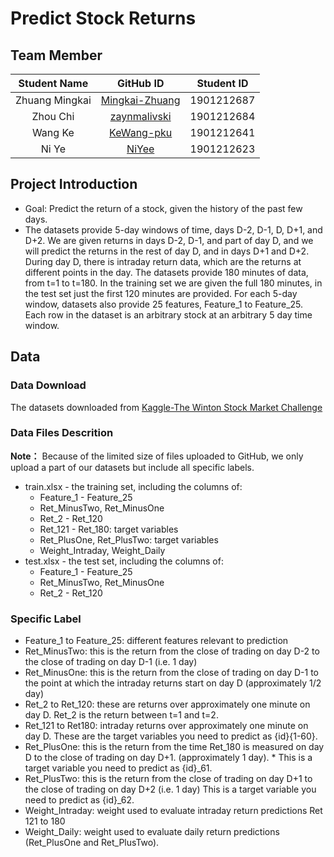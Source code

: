 # Predict Stock Returns

## Team Member

Student Name | GitHub ID | Student ID
:---------:  |:---------:|:---------:
Zhuang Mingkai| [Mingkai-Zhuang](http://github.com/Mingkai-Zhuang/PHBS_MLF_2019/) |1901212687
Zhou Chi|[zaynmalivski](http://github.com/zaynmalivski/PHBS_MLF_2019/) | 1901212684
Wang Ke|[KeWang-pku](http://github.com/KeWang-pku/) | 1901212641
Ni Ye|[NiYee](http://github.com/NiYee/) | 1901212623

## Project Introduction
* Goal: Predict the return of a stock, given the history of the past few days.
* The datasets provide 5-day windows of time, days D-2, D-1, D, D+1, and D+2. We are given returns in days D-2, D-1, and part of day D, and we will predict the returns in the rest of day D, and in days D+1 and D+2.
During day D, there is intraday return data, which are the returns at different points in the day. The datasets provide 180 minutes of data, from t=1 to t=180. In the training set we are given the full 180 minutes, in the test set just the first 120 minutes are provided.
For each 5-day window, datasets also provide 25 features, Feature_1 to Feature_25. Each row in the dataset is an arbitrary stock at an arbitrary 5 day time window.

## Data
### Data Download
The datasets downloaded from [Kaggle-The Winton Stock Market Challenge](https://www.kaggle.com/c/the-winton-stock-market-challenge/data)

### Data Files Descrition
**Note：** Because of the limited size of files uploaded to GitHub, we only upload a part of our datasets but include all specific labels.
* train.xlsx - the training set, including the columns of:
  * Feature_1 - Feature_25
  * Ret_MinusTwo, Ret_MinusOne
  * Ret_2 - Ret_120
  * Ret_121 - Ret_180: target variables
  * Ret_PlusOne, Ret_PlusTwo: target variables
  * Weight_Intraday, Weight_Daily
* test.xlsx - the test set, including the columns of:
  * Feature_1 - Feature_25
  * Ret_MinusTwo, Ret_MinusOne
  * Ret_2 - Ret_120

### Specific Label
* Feature_1 to Feature_25: different features relevant to prediction
* Ret_MinusTwo: this is the return from the close of trading on day D-2 to the close of trading on day D-1 (i.e. 1 day)
* Ret_MinusOne: this is the return from the close of trading on day D-1 to the point at which the intraday returns start on day D (approximately 1/2 day)
* Ret_2 to Ret_120: these are returns over approximately one minute on day D. Ret_2 is the return between t=1 and t=2.
* Ret_121 to Ret180: intraday returns over approximately one minute on day D. These are the target variables you need to predict as {id}{1-60}.
* Ret_PlusOne: this is the return from the time Ret_180 is measured on day D to the close of trading on day D+1. (approximately 1 day). * This is a target variable you need to predict as {id}_61.
* Ret_PlusTwo: this is the return from the close of trading on day D+1 to the close of trading on day D+2 (i.e. 1 day) This is a target variable you need to predict as {id}_62.
* Weight_Intraday: weight used to evaluate intraday return predictions Ret 121 to 180
* Weight_Daily: weight used to evaluate daily return predictions (Ret_PlusOne and Ret_PlusTwo).
